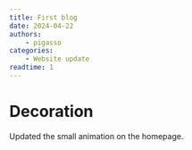 ```yaml
---
title: First blog
date: 2024-04-22
authors:
    - pigasso
categories:
    - Website update
readtime: 1
---
```


# Decoration
Updated the small animation on the homepage.